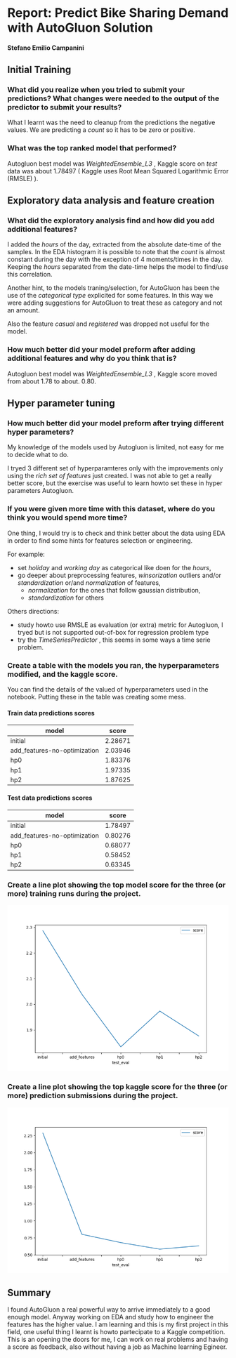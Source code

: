 # Report: Predict Bike Sharing Demand with AutoGluon Solution
#### Stefano Emilio Campanini

## Initial Training
### What did you realize when you tried to submit your predictions? What changes were needed to the output of the predictor to submit your results?
What I learnt was the need to cleanup from the predictions the negative values. 
We are predicting a _count_ so it has to be zero or positive.

### What was the top ranked model that performed?
Autogluon best model was _WeightedEnsemble_L3_ , Kaggle score on _test_ data was about 1.78497 ( Kaggle uses Root Mean Squared Logarithmic Error (RMSLE) ).

## Exploratory data analysis and feature creation
### What did the exploratory analysis find and how did you add additional features?
I added the _hours_ of the day, extracted from the absolute date-time of the samples. 
In the EDA histogram it is possible to note that the _count_ is almost constant during the day with the exception of 4 moments/times in the day.  
Keeping the _hours_ separated from the date-time helps the model to find/use this correlation.

Another hint, to the models traning/selection, for AutoGluon has been the use of the _categorical type_ explicited for some features. In this way we were adding suggestions for AutoGluon to treat these as category and not an amount.

Also the feature _casual_ and _registered_ was dropped not useful for the model.

### How much better did your model preform after adding additional features and why do you think that is?
Autogluon best model was _WeightedEnsemble_L3_ , Kaggle score moved from about 1.78 to about. 0.80.

## Hyper parameter tuning
### How much better did your model preform after trying different hyper parameters?
My knowledge of the models used by Autogluon is limited, not easy for me to decide what to do. 

I tryed 3 different set of hyperparamteres only with the improvements only using the _rich set of features_ just created. 
I was not able to get a really better score, but the exercise was useful to learn howto set these in hyper parameters Autogluon.

### If you were given more time with this dataset, where do you think you would spend more time?
One thing, I would try is to check and think better about the data using EDA in order to find some hints for features selection or engineering. 

For example:
* set _holiday_ and _working day_ as categorical like doen for the _hours_,
* go deeper about preprocessing features, _winsorization_ outliers and/or _standardization_ or/and _normalization_ of features, 
    * _normalization_ for the ones that follow gaussian distribution,
    * _standardization_ for others

Others directions:
* study howto use RMSLE as evaluation (or extra) metric for Autogluon, I tryed but is not supported out-of-box for regression problem type
* try the _TimeSeriesPredictor_ , this seems in some ways a time serie problem.

### Create a table with the models you ran, the hyperparameters modified, and the kaggle score.

You can find the details of the valued of hyperparameters used in the notebook. Putting these in the table was creating some mess.

#### Train data predictions scores
|model|score|
|--|--|
|initial|2.28671|
|add_features-no-optimization|2.03946|
|hp0|1.83376|
|hp1|1.97335|
|hp2|1.87625|

#### Test data predictions scores
|model|score|
|--|--|
|initial|1.78497|
|add_features-no-optimization|0.80276|
|hp0|0.68077|
|hp1|0.58452|
|hp2|0.63345|


### Create a line plot showing the top model score for the three (or more) training runs during the project.

![model_train_score.png](model_train_score.png)

### Create a line plot showing the top kaggle score for the three (or more) prediction submissions during the project.

![model_test_score.png](model_test_score.png)

## Summary
I found AutoGluon a real powerful way to arrive immediately to a good enough model. 
Anyway working on EDA and study how to engineer the features has the higher value. 
I am learning and this is my first project in this field, one useful thing I learnt is howto partecipate to a Kaggle competition. 
This is an opening the doors for me, I can work on real problems and having a score as feedback, also without having a job as Machine learning Egineer.





